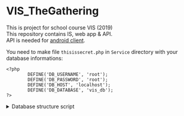# VIS_TheGathering

This is project for school course VIS (2019)   
This repository contains IS, web app & API.  
API is needed for [android client](https://github.com/rddrdhd/VIS_TheGathering_android).  

You need to make file `thisissecret.php` in `Service` directory with your database informations:

```
<?php
        DEFINE('DB_USERNAME', 'root');
        DEFINE('DB_PASSWORD', 'root');
        DEFINE('DB_HOST', 'localhost');
        DEFINE('DB_DATABASE', 'vis_db');
?>
```

<details>
  <summary>Database structure script</summary>
  Creates 4 empty tables: user, post, deck and carddeck
  
```
SET NAMES utf8;
SET time_zone = '+00:00';

DROP TABLE IF EXISTS `user`;
CREATE TABLE `user` (
  `idUser` int(11) unsigned NOT NULL AUTO_INCREMENT,
  `login` varchar(60) NOT NULL,
  `password` varchar(60) NOT NULL,
  `registeredAt` timestamp NOT NULL,
  `deletedAt` timestamp NULL DEFAULT NULL,
  `picUrl` varchar(300) DEFAULT NULL,
  `isCompany` tinyint(1) NOT NULL,
  `isVerified` tinyint(1) NOT NULL,
  `rights` int(11) NOT NULL,
  PRIMARY KEY (`idUser`)
) ENGINE=InnoDB DEFAULT CHARSET=utf8;

DROP TABLE IF EXISTS `deck`;
CREATE TABLE `deck` (
  `idDeck` int(11) NOT NULL AUTO_INCREMENT,
  `name` varchar(100) NOT NULL,
  `createdAt` timestamp NOT NULL,
  `deletedAt` timestamp NULL DEFAULT NULL,
  `rights` int(11) NOT NULL,
  `idUserOwner` int(11) unsigned NOT NULL,
  PRIMARY KEY (`idDeck`),
  KEY `idUserOwner` (`idUserOwner`),
  CONSTRAINT `deck_ibfk_1` FOREIGN KEY (`idUserOwner`) REFERENCES `user` (`idUser`)
) ENGINE=InnoDB DEFAULT CHARSET=utf8;

DROP TABLE IF EXISTS `carddeck`;
CREATE TABLE `carddeck` (
  `idDeck` int(11) NOT NULL,
  `idCard` int(11) NOT NULL,
  `count` int(11) NOT NULL,
  PRIMARY KEY (`idCard`,`idDeck`),
  KEY `idDeck` (`idDeck`),
  CONSTRAINT `carddeck_ibfk_1` FOREIGN KEY (`idDeck`) REFERENCES `deck` (`idDeck`)
) ENGINE=InnoDB DEFAULT CHARSET=utf8;


DROP TABLE IF EXISTS `post`;
CREATE TABLE `post` (
  `idPost` int(11) NOT NULL AUTO_INCREMENT,
  `content` mediumtext NOT NULL,
  `createdAt` timestamp NOT NULL,
  `deletedAt` timestamp NULL DEFAULT NULL,
  `rights` int(11) NOT NULL,
  `type` int(11) NOT NULL,
  `idUserAuthor` int(11) unsigned NOT NULL,
  `idUserTarget` int(11) unsigned DEFAULT NULL,
  `idPostTarget` int(11) DEFAULT NULL,
  `idDeckTarget` int(11) DEFAULT NULL,
  PRIMARY KEY (`idPost`),
  KEY `idUserAuthor` (`idUserAuthor`),
  KEY `idUserTarget` (`idUserTarget`),
  KEY `idDeckTarget` (`idDeckTarget`),
  KEY `idPostTarget` (`idPostTarget`),
  CONSTRAINT `post_ibfk_1` FOREIGN KEY (`idUserAuthor`) REFERENCES `user` (`idUser`),
  CONSTRAINT `post_ibfk_2` FOREIGN KEY (`idUserTarget`) REFERENCES `user` (`idUser`),
  CONSTRAINT `post_ibfk_3` FOREIGN KEY (`idDeckTarget`) REFERENCES `deck` (`idDeck`),
  CONSTRAINT `post_ibfk_4` FOREIGN KEY (`idPostTarget`) REFERENCES `post` (`idPost`)
) ENGINE=InnoDB DEFAULT CHARSET=utf8;
```

</details>
